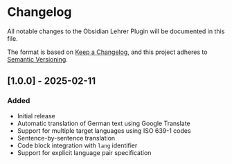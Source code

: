 # Changelog

All notable changes to the Obsidian Lehrer Plugin will be documented in this file.

The format is based on [Keep a Changelog](https://keepachangelog.com/en/1.0.0/),
and this project adheres to [Semantic Versioning](https://semver.org/spec/v2.0.0.html).

## [1.0.0] - 2025-02-11

### Added

-   Initial release
-   Automatic translation of German text using Google Translate
-   Support for multiple target languages using ISO 639-1 codes
-   Sentence-by-sentence translation
-   Code block integration with `lang` identifier
-   Support for explicit language pair specification
